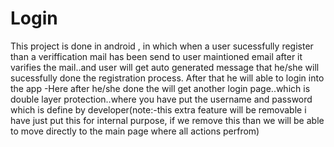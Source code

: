 # Login
This project is done in android , in which when a user sucessfully register than a veriffication mail has been send to user maintioned email after it varifies the mail..and user will get auto generated message that he/she will sucessfully done the registration process. After that he will able to login into the app  -Here after he/she done the will get another login page..which is double layer protection..where you have put the username and password which is define by developer(note:-this extra feature will be removable i have just put this for internal purpose, if we remove this than we will be able to move directly to the main page where all actions perfrom)
